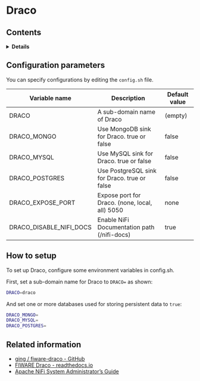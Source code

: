 # Draco

## Contents

<details>
<summary><strong>Details</strong></summary>

-   [Configuration parameters](#configuration-parameters)
-   [How to setup](#how-to-setup)
-   [Related information](#related-information)

</details>

## Configuration parameters

You can specify configurations by editing the `config.sh` file.

| Variable name              | Description                                    | Default value |
| -------------------------- | ---------------------------------------------- | ------------- |
| DRACO                      | A sub-domain name of Draco                     | (empty)       |
| DRACO\_MONGO               | Use MongoDB sink for Draco. true or false      | false         |
| DRACO\_MYSQL               | Use MySQL sink for Draco. true or false        | false         |
| DRACO\_POSTGRES            | Use PostgreSQL sink for Draco. true or false   | false         |
| DRACO\_EXPOSE\_PORT        | Expose port for Draco. (none, local, all) 5050 | none          |
| DRACO\_DISABLE\_NIFI\_DOCS | Enable NiFi Documentation path (/nifi-docs)    | true          |

## How to setup

To set up Draco, configure some environment variables in config.sh.

First, set a sub-domain name for Draco to `DRACO=` as shown:

```bash
DRACO=draco
```

And set one or more databases used for storing persistent data to `true`:

```bash
DRACO_MONGO=
DRACO_MYSQL=
DRACO_POSTGRES=
```
## Related information

-   [ging / fiware-draco - GitHub](https://github.com/ging/fiware-draco)
-   [FIWARE Draco - readthedocs.io](https://fiware-draco.readthedocs.io/en/latest/)
-   [Apache NiFi System Administrator’s Guide](https://nifi.apache.org/docs/nifi-docs/html/administration-guide.html)
